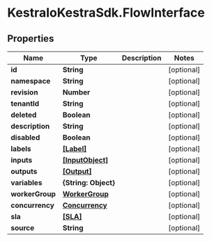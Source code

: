 # KestraIoKestraSdk.FlowInterface

## Properties

Name | Type | Description | Notes
------------ | ------------- | ------------- | -------------
**id** | **String** |  | [optional] 
**namespace** | **String** |  | [optional] 
**revision** | **Number** |  | [optional] 
**tenantId** | **String** |  | [optional] 
**deleted** | **Boolean** |  | [optional] 
**description** | **String** |  | [optional] 
**disabled** | **Boolean** |  | [optional] 
**labels** | [**[Label]**](Label.md) |  | [optional] 
**inputs** | [**[InputObject]**](InputObject.md) |  | [optional] 
**outputs** | [**[Output]**](Output.md) |  | [optional] 
**variables** | **{String: Object}** |  | [optional] 
**workerGroup** | [**WorkerGroup**](WorkerGroup.md) |  | [optional] 
**concurrency** | [**Concurrency**](Concurrency.md) |  | [optional] 
**sla** | [**[SLA]**](SLA.md) |  | [optional] 
**source** | **String** |  | [optional] 


